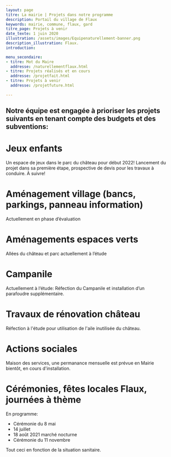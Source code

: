 ```yaml
---
layout: page
titre: La mairie | Projets dans notre programme
description: Portail du village de Flaux
keywords: mairie, commune, flaux, gard
titre_page: Projets à venir
date_texte: 1 juin 2020
illustration: /assets/images/Equipenaturellement-banner.png
description_illustration: Flaux.
introduction: 

menu_secondaire:
- titre: Mot du Maire
  addresse: /naturellementflaux.html
- titre: Projets réalisés et en cours
  addresse: /projetfait.html
- titre: Projets à venir
  addresse: /projetfuture.html
  
---
```

## Notre équipe est engagée à prioriser les projets suivants en tenant compte des budgets et des subventions:


# Jeux enfants  
Un  espace  de jeux dans le parc du château pour début 2022!  Lancement du projet dans sa première étape, prospective de devis pour les travaux à conduire. À suivre!  

# Aménagement village (bancs, parkings, panneau information)
Actuellement en phase d’évaluation

# Aménagements espaces verts 
Allées du château et parc actuellement à l’étude

# Campanile
Actuellement à l‘étude: Réfection du Campanile et installation d’un parafoudre supplémentaire.

# Travaux de rénovation château 
Réfection à l'étude pour utilisation de l'aile inutilisée du château.

# Actions sociales 
Maison des services, une permanance mensuelle est prévue en Mairie bientôt, en cours d'installation.

# Cérémonies, fêtes locales Flaux, journées à thème  
En programme:
- Cérémonie  du 8 mai
- 14 juillet
- 18 août 2021 marché nocturne
- Cérémonie du 11 novembre<br>

Tout  ceci  en fonction de la situation sanitaire.




  

